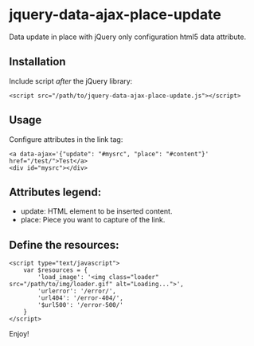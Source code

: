 # jquery-data-ajax-place-update

Data update in place with jQuery only configuration html5 data attribute.

## Installation

Include script *after* the jQuery library:

    <script src="/path/to/jquery-data-ajax-place-update.js"></script>

## Usage

Configure attributes in the link tag:

    <a data-ajax='{"update": "#mysrc", "place": "#content"}' href="/test/">Test</a>
    <div id="mysrc"></div>

## Attributes legend:

- update: HTML element to be inserted content.
- place: Piece you want to capture of the link.

## Define the resources:

    <script type="text/javascript">
        var $resources = {
            'load_image': '<img class="loader" src="/path/to/img/loader.gif" alt="Loading...">',
            'urlerror': '/error/',
            'url404': '/error-404/',
            '$url500': '/error-500/'
        }
    </script>

Enjoy!